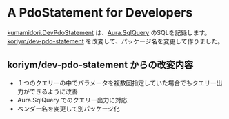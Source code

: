 # A PdoStatement for Developers

[kumamidori.DevPdoStatement](https://github.com/kumamidori/DevPdoStatement) は、[Aura.SqlQuery](http://bearsunday.github.io/manuals/1.0/ja/database.html) のSQLを記録します。
[koriym/dev-pdo-statement](https://packagist.org/packages/koriym/dev-pdo-statement)  を改変して、パッケージ名を変更して作りました。

## koriym/dev-pdo-statement からの改変内容

- １つのクエリーの中でパラメータを複数回指定していた場合でもクエリー出力ができるように改善
- Aura.SqlQuery でのクエリー出力に対応
- ベンダー名を変更して別パッケージ化
